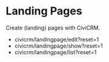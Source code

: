 # Landing Pages

Create (landing) pages with CiviCRM.

 - civicrm/landingpage/edit?reset=1
 - civicrm/landingpage/show?reset=1
 - civicrm/landingpage/list?reset=1
